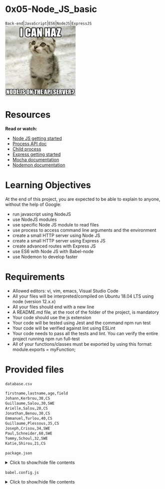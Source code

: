 # 0x05-Node_JS_basic

``Back-end``|``JavaScript``|``ES6``|``NodeJS``|``ExpressJS``
![img](https://github.com/AishaKhalfan/alx-backend-javascript/blob/main/0x05-Node_JS_basic/a2.jpeg)

# Resources

**Read or watch:**

- [Node JS getting started](https://nodejs.org/en/docs/guides/getting-started-guide)
- [Process API doc](https://node.readthedocs.io/en/latest/api/process/)
- [Child process](https://nodejs.org/api/child_process.html)
- [Express getting started](https://expressjs.com/en/starter/installing.html)
- [Mocha documentation](https://mochajs.org/)
- [Nodemon documentation](https://github.com/remy/nodemon#nodemon)

# Learning Objectives
At the end of this project, you are expected to be able to explain to anyone, without the help of Google:

- run javascript using NodeJS
- use NodeJS modules
- use specific Node JS module to read files
- use process to access command line arguments and the environment
- create a small HTTP server using Node JS
- create a small HTTP server using Express JS
- create advanced routes with Express JS
- use ES6 with Node JS with Babel-node
- use Nodemon to develop faster

# Requirements
- Allowed editors: vi, vim, emacs, Visual Studio Code
- All your files will be interpreted/compiled on Ubuntu 18.04 LTS using node (version 12.x.x)
- All your files should end with a new line
- A README.md file, at the root of the folder of the project, is mandatory
- Your code should use the js extension
- Your code will be tested using Jest and the command npm run test
- Your code will be verified against lint using ESLint
- Your code needs to pass all the tests and lint. You can verify the entire project running npm run full-test
- All of your functions/classes must be exported by using this format: module.exports = myFunction;

# Provided files
``database.csv``
```csv
firstname,lastname,age,field
Johann,Kerbrou,30,CS
Guillaume,Salou,30,SWE
Arielle,Salou,20,CS
Jonathan,Benou,30,CS
Emmanuel,Turlou,40,CS
Guillaume,Plessous,35,CS
Joseph,Crisou,34,SWE
Paul,Schneider,60,SWE
Tommy,Schoul,32,SWE
Katie,Shirou,21,CS
```

``package.json``
<details>
<summary>Click to show/hide file contents</summary>

```json
{
  "name": "node_js_basics",
  "version": "1.0.0",
  "description": "",
  "main": "index.js",
  "scripts": {
    "lint": "./node_modules/.bin/eslint",
    "check-lint": "lint [0-9]*.js",
    "test": "./node_modules/mocha/bin/mocha --require babel-register --exit",
    "dev": "nodemon --exec babel-node --presets babel-preset-env ./server.js ./database.csv"
  },
  "author": "",
  "license": "ISC",
  "dependencies": {
    "chai-http": "^4.3.0",
    "express": "^4.17.1"
  },
  "devDependencies": {
    "babel-cli": "^6.26.0",
    "babel-preset-env": "^1.7.0",
    "nodemon": "^2.0.2",
    "eslint": "^6.4.0",
    "eslint-config-airbnb-base": "^14.0.0",
    "eslint-plugin-import": "^2.18.2",
    "eslint-plugin-jest": "^22.17.0",
    "chai": "^4.2.0",
    "mocha": "^6.2.2",
    "request": "^2.88.0",
    "sinon": "^7.5.0"
  }
}
```
</details>


``babel.config.js``
<details>
<summary>Click to show/hide file contents</summary>

```js
module.exports = {
  presets: [
    [
      '@babel/preset-env',
      {
        targets: {
          node: 'current',
        },
      },
    ],
  ],
};
</details>
```
``.eslintrc.js``

<details>
<summary>Click to show/hide file contents</summary>

```js
module.exports = {
  env: {
    browser: false,
    es6: true,
    jest: true,
  },
  extends: [
    'airbnb-base',
    'plugin:jest/all',
  ],
  globals: {
    Atomics: 'readonly',
    SharedArrayBuffer: 'readonly',
  },
  parserOptions: {
    ecmaVersion: 2018,
    sourceType: 'module',
  },
  plugins: ['jest'],
  rules: {
    'max-classes-per-file': 'off',
    'no-underscore-dangle': 'off',
    'no-console': 'off',
    'no-shadow': 'off',
    'no-restricted-syntax': [
      'error',
      'LabeledStatement',
      'WithStatement',
    ],
  },
  overrides:[
    {
      files: ['*.js'],
      excludedFiles: 'babel.config.js',
    }
  ]
};
</details>
```

**and…**
Don’t forget to run ``$ npm install`` when you have the ``package.json``

# Tasks
# Task 0. Executing basic javascript with Node JS

In the file ``0-console.js``, create a function named ``displayMessage`` that prints in ``STDOUT`` the string argument.
```bash
khalfan@aisha:~$ cat 0-main.js
const displayMessage = require('./0-console');

displayMessage("Hello NodeJS!");

khalfan@aisha:~$ node 0-main.js
Hello NodeJS!
khalfan@aisha:~$
```
Repo:

- GitHub repository: alx-backend-javascript
- Directory: 0x05-Node_JS_basic
- File: 0-console.js
   
# Task 1. Using Process stdin

Create a program named ``1-stdin.js`` that will be executed through command line:

- It should display the message ``Welcome to Holberton School, what is your name?`` (followed by a new line)
- The user should be able to input their name on a new line
- The program should display ``Your name is: INPUT``
- When the user ends the program, it should display ``This important software is now closing`` (followed by a new line)

**Requirements:**

- Your code will be tested through a child process, make sure you have everything you need for that
```
khalfan@aisha:~$ node 1-stdin.js 
Welcome to Holberton School, what is your name?
Bob
Your name is: Bob
khalfan@aisha:~$ 
khalfan@aisha:~$ echo "John" | node 1-stdin.js 
Welcome to Holberton School, what is your name?
Your name is: John
This important software is now closing
khalfan@aisha:~$ 
```
Repo:

- GitHub repository: alx-backend-javascript
- Directory: 0x05-Node_JS_basic
- File: 1-stdin.js
   
# Task 2. Reading a file synchronously with Node JS

Using the database ``database.csv`` (provided in project description), create a function ``countStudents`` in the file ``2-read_file.js``

- Create a function named ``countStudents``. It should accept a path in argument
- The script should attempt to read the database file synchronously
- If the database is not available, it should throw an error with the text ``Cannot load the database``
- If the database is available, it should log the following message to the console ``Number of students: NUMBER_OF_STUDENTS``
- It should log the number of students in each field, and the list with the following format: ``Number of students in FIELD: 6. List: LIST_OF_FIRSTNAMES``
- CSV file can contain empty lines (at the end) - and they are not a valid student!
```
khalfan@aisha:~$ cat 2-main_0.js
const countStudents = require('./2-read_file');

countStudents("nope.csv");

khalfan@aisha:~$ node 2-main_0.js
2-read_file.js:9
    throw new Error('Cannot load the database');
    ^

Error: Cannot load the database
...
khalfan@aisha:~$
khalfan@aisha:~$ cat 2-main_1.js
const countStudents = require('./2-read_file');

countStudents("database.csv");

khalfan@aisha:~$ node 2-main_1.js
Number of students: 10
Number of students in CS: 6. List: Johann, Arielle, Jonathan, Emmanuel, Guillaume, Katie
Number of students in SWE: 4. List: Guillaume, Joseph, Paul, Tommy
khalfan@aisha:~$ 
```
Repo:

- GitHub repository: alx-backend-javascript
- Directory: 0x05-Node_JS_basic
- File: 2-read_file.js
   
# Task 3. Reading a file asynchronously with Node JS

Using the database ``database.csv`` (provided in project description), create a function ``countStudents`` in the file ``3-read_file_async.js``

- Create a function named ``countStudents``. It should accept a path in argument (same as in ``2-read_file.js``)
- The script should attempt to read the database file asynchronously
- The function should return a Promise
- If the database is not available, it should throw an error with the text ``Cannot load the database``
- If the database is available, it should log the following message to the console ``Number of students: NUMBER_OF_STUDENTS``
- It should log the number of students in each field, and the list with the following format: ``Number of students in FIELD: 6. List: LIST_OF_FIRSTNAMES``
- CSV file can contain empty lines (at the end) - and they are not a valid student!
```
khalfan@aisha:~$ cat 3-main_0.js
const countStudents = require('./3-read_file_async');

countStudents("nope.csv")
    .then(() => {
        console.log("Done!");
    })
        .catch((error) => {
        console.log(error);
    });

khalfan@aisha:~$ node 3-main_0.js
Error: Cannot load the database
...
khalfan@aisha:~$
khalfan@aisha:~$ cat 3-main_1.js
const countStudents = require('./3-read_file_async');

countStudents("database.csv")
    .then(() => {
        console.log("Done!");
    })
        .catch((error) => {
        console.log(error);
    });
console.log("After!");

khalfan@aisha:~$ node 3-main_1.js
After!
Number of students: 10
Number of students in CS: 6. List: Johann, Arielle, Jonathan, Emmanuel, Guillaume, Katie
Number of students in SWE: 4. List: Guillaume, Joseph, Paul, Tommy
Done!
khalfan@aisha:~$ 
```
Tips:

- Using asynchronous callbacks is the preferred way to write code in Node to avoid blocking threads
Repo:

- GitHub repository: alx-backend-javascript
- Directory: 0x05-Node_JS_basic
- File: 3-read_file_async.js
   
# Task 4. Create a small HTTP server using Node's HTTP module

In a file named ``4-http.js``, create a small ``HTTP`` server using the ``http`` module:

- It should be assigned to the variable ``app`` and this one must be exported
- HTTP server should listen on port 1245
- Displays ``Hello Holberton School!`` in the page body for any endpoint as plain text

In terminal 1:
```bash
khalfan@aisha:~$ node 4-http.js
...
```
In terminal 2:
```bash
khalfan@aisha:~$ curl localhost:1245 && echo ""
Hello Holberton School!
khalfan@aisha:~$ 
khalfan@aisha:~$ curl localhost:1245/any_endpoint && echo ""
Hello Holberton School!
khalfan@aisha:~$ 
```
Repo:

- GitHub repository: alx-backend-javascript
- Directory: 0x05-Node_JS_basic
- File: 4-http.js
   
# Task 5. Create a more complex HTTP server using Node's HTTP module

In a file named ``5-http.js``, create a small HTTP server using the http module:

- It should be assigned to the variable app and this one must be exported
- HTTP server should listen on port 1245
- It should return plain text
- When the URL path is ``/``, it should display ``Hello Holberton School!`` in the page body
- When the URL path is ``/students``, it should display ``This is the list of our students`` followed by the same content as the file ``3-read_file_async.js`` (with and without the database) - the name of the database must be passed as argument of the file
- CSV file can contain empty lines (at the end) - and they are not a valid student!
Terminal 1:
```bash
khalfan@aisha:~$ node 5-http.js database.csv
...
```
In terminal 2:
```bash
khalfan@aisha:~$ curl localhost:1245 && echo ""
Hello Holberton School!
khalfan@aisha:~$ 
khalfan@aisha:~$ curl localhost:1245/students && echo ""
This is the list of our students
Number of students: 10
Number of students in CS: 6. List: Johann, Arielle, Jonathan, Emmanuel, Guillaume, Katie
Number of students in SWE: 4. List: Guillaume, Joseph, Paul, Tommy
khalfan@aisha:~$ 
```
Repo:

- GitHub repository: alx-backend-javascript
- Directory: 0x05-Node_JS_basic
- File: 5-http.js
   
# Task 6. Create a small HTTP server using Express

Install Express and in a file named ``6-http_express.js``, create a small HTTP server using Express module:

- It should be assigned to the variable ``app`` and this one must be exported
- HTTP server should listen on port 1245
- Displays ``Hello Holberton School!`` in the page body for the endpoint ``/``
In terminal 1:
```bash
khalfan@aisha:~$ node 6-http_express.js
...
```
In terminal 2:
```bash
khalfan@aisha:~$ curl localhost:1245 && echo ""
Hello Holberton School!
khalfan@aisha:~$ 
khalfan@aisha:~$ curl localhost:1245/any_endpoint && echo ""
<!DOCTYPE html>
<html lang="en">
<head>
<meta charset="utf-8">
<title>Error</title>
</head>
<body>
<pre>Cannot GET /lskdlskd</pre>
</body>
</html> 
khalfan@aisha:~$ 
```
Repo:

- GitHub repository: alx-backend-javascript
- Directory: 0x05-Node_JS_basic
- File: 6-http_express.js
   
# Task 7. Create a more complex HTTP server using Express

In a file named ``7-http_express.js``, recreate the small HTTP server using Express:

- It should be assigned to the variable app and this one must be exported
- HTTP server should listen on port 1245
- It should return plain text
- When the URL path is ``/``, it should display ``Hello Holberton School!`` in the page body
- When the URL path is ``/students``, it should display ``This is the list of our students`` followed by the same content as the file ``3-read_file_async.js`` (with and without the database) - the name of the database must be passed as argument of the file
- CSV file can contain empty lines (at the end) - and they are not a valid student!
Terminal 1:
```bash
khalfan@aisha:~$ node 7-http_express.js database.csv
...
```
In terminal 2:
```bash
khalfan@aisha:~$ curl localhost:1245 && echo ""
Hello Holberton School!
khalfan@aisha:~$ 
khalfan@aisha:~$ curl localhost:1245/students && echo ""
This is the list of our students
Number of students: 10
Number of students in CS: 6. List: Johann, Arielle, Jonathan, Emmanuel, Guillaume, Katie
Number of students in SWE: 4. List: Guillaume, Joseph, Paul, Tommy
khalfan@aisha:~$ 
```
Repo:

- GitHub repository: alx-backend-javascript
- Directory: 0x05-Node_JS_basic
- File: 7-http_express.js
   
# Task 8. Organize a complex HTTP server using Express

Obviously writing every part of a server within a single file is not sustainable. Let’s create a full server in a directory named ``full_server``.

Since you have used ES6 and Babel in the past projects, let’s use ``babel-node`` to allow to use ES6 functions like ``import`` or ``export``.

# 8.1 Organize the structure of the server
- Create 2 directories within:
	- controllers
	- routes
- Create a file ``full_server/utils.js``, in the file create a function named ``readDatabase`` that accepts a file path as argument:
	- It should read the database asynchronously
	- It should return a promise
	- When the file is not accessible, it should reject the promise with the error
	- When the file can be read, it should return an object of arrays of the firstname of students per fields
# 8.2 Write the App controller
Inside the file ``full_server/controllers/AppController.js``:

- Create a class named ``AppController``. Add a static method named ``getHomepage``
- The method accepts ``request`` and ``response`` as argument. It returns a 200 status and the message ``Hello Holberton School!``

# 8.3 Write the Students controller
Inside the file ``full_server/controllers/StudentsController.js``, create a class named ``StudentsController``. Add two static methods:

The first one is ``getAllStudents``:

- The method accepts ``request`` and ``response`` as argument
- It should return a status 200
- It calls the function ``readDatabase`` from the utils file, and display in the page:
	- First line: ``This is the list of our students``
	- And for each field (order by alphabetic order case insensitive), a line that displays the number of students in the field, and the list of first names (ordered by appearance in the database file) with the following format: ``Number of students in FIELD: 6. List: LIST_OF_FIRSTNAMES``
- If the database is not available, it should return a status 500 and the error message ``Cannot load the database``
The second one is ``getAllStudentsByMajor``:

- The method accepts ``request`` and ``response`` as argument
- It should return a status 200
- It uses a parameter that the user can pass to the browser ``major``. The ``major`` can only be ``CS`` or ``SWE``. If the user is passing another parameter, the server should return a ``500`` and the error ``Major parameter must be CS or SWE``
- It calls the function ``readDatabase`` from the ``utils`` file, and display in the page the list of first names for the students (ordered by appearance in the database file) in the specified field ``List: LIST_OF_FIRSTNAMES_IN_THE_FIELD``
- If the database is not available, it should return a status 500 and the error message ``Cannot load the database``

# 8.4 Write the routes
Inside the file ``full_server/routes/index.js``:

- Link the route ``/`` to the ``AppController``
- Link the route ``/students`` and ``/students/:major`` to the ``StudentsController``

# 8.5 Write the server reusing everything you created
Inside the file named ``full_server/server.js``, create a small Express server:

- It should use the routes defined in ``full_server/routes/index.js``
- It should use the port ``1245``

# 8.6 Update ``package.json`` (if you are running it from outside the folder ``full_server``)
If you are starting node from outside of the folder ``full_server``, you will have to update the command ``dev`` by: ``nodemon --exec babel-node --presets babel-preset-env ./full_server/server.js ./database.csv``

**Warning**:

- Don’t forget to export your express app at the end of ``server.js (export default app;)``
- The database filename is passed as argument of the ``server.js`` BUT, for testing purpose, you should retrieve this filename at the execution (when ``getAllStudents`` or ``getAllStudentsByMajor`` are called for example)
In terminal 1:
```bash
khalfan@aisha:~$ npm run dev
...
```
In terminal 2:
```bash
khalfan@aisha:~$ curl localhost:1245 && echo ""
Hello Holberton School!
khalfan@aisha:~$ 
khalfan@aisha:~$ curl localhost:1245/students && echo ""
This is the list of our students
Number of students in CS: 6. List: Johann, Arielle, Jonathan, Emmanuel, Guillaume, Katie
Number of students in SWE: 4. List: Guillaume, Joseph, Paul, Tommy
khalfan@aisha:~$ 
khalfan@aisha:~$ curl localhost:1245/students/SWE && echo ""
List: Guillaume, Joseph, Paul, Tommy
khalfan@aisha:~$ 
khalfan@aisha:~$ curl localhost:1245/students/French -vvv && echo ""
*   Trying 127.0.0.1...
* TCP_NODELAY set
* Connected to localhost (127.0.0.1) port 1245 (#0)
> GET /students/SWES HTTP/1.1
> Host: localhost:1245
> User-Agent: curl/7.58.0
> Accept: */*
>
< HTTP/1.1 500 Internal Server Error
< X-Powered-By: Express
< Date: Mon, 06 Jul 2020 03:29:00 GMT
< Connection: keep-alive
< Content-Length: 33
<
* Connection #0 to host localhost left intact
Major parameter must be CS or SWE
khalfan@aisha:~$ 
```
If you want to add test to validate your integration, you will need to add this file: ``.babelrc``
<details>
<summary>Click to show/hide file contents</summary>

```.babelrc
{
    "presets": [["env", {"exclude": ["transform-regenerator"]}]]
}

</details>
```

Repo:

- GitHub repository: alx-backend-javascript
- Directory: 0x05-Node_JS_basic
- File: full_server/utils.js, full_server/controllers/AppController.js, full_server/controllers/StudentsController.js, full_server/routes/index.js, full_server/server.js
